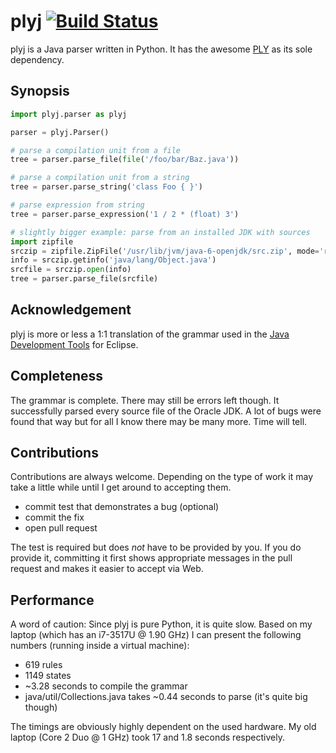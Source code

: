 plyj [![Build Status](https://secure.travis-ci.org/musiKk/plyj.png?branch=master)](http://travis-ci.org/musiKk/plyj)
====

plyj is a Java parser written in Python. It has the awesome [PLY] as its sole dependency.

Synopsis
--------

```python
import plyj.parser as plyj

parser = plyj.Parser()

# parse a compilation unit from a file
tree = parser.parse_file(file('/foo/bar/Baz.java'))

# parse a compilation unit from a string
tree = parser.parse_string('class Foo { }')

# parse expression from string
tree = parser.parse_expression('1 / 2 * (float) 3')

# slightly bigger example: parse from an installed JDK with sources
import zipfile
srczip = zipfile.ZipFile('/usr/lib/jvm/java-6-openjdk/src.zip', mode='r')
info = srczip.getinfo('java/lang/Object.java')
srcfile = srczip.open(info)
tree = parser.parse_file(srcfile)
```

Acknowledgement
---------------

plyj is more or less a 1:1 translation of the grammar used in the [Java Development Tools] for Eclipse.

Completeness
------------

The grammar is complete. There may still be errors left though. It successfully parsed every source file of the Oracle JDK. A lot of bugs were found that way but for all I know there may be many more. Time will tell.

Contributions
-------------

Contributions are always welcome. Depending on the type of work it may
take a little while until I get around to accepting them.

* commit test that demonstrates a bug (optional)
* commit the fix
* open pull request

The test is required but does *not* have to be provided by you. If you
do provide it, committing it first shows appropriate messages in the
pull request and makes it easier to accept via Web.

Performance
-----------

A word of caution: Since plyj is pure Python, it is quite slow. Based on my laptop (which has an i7-3517U @ 1.90 GHz) I can present the following numbers (running inside a virtual machine):

* 619 rules
* 1149 states
* ~3.28 seconds to compile the grammar
* java/util/Collections.java takes ~0.44 seconds to parse (it's quite big though)

The timings are obviously highly dependent on the used hardware. My old laptop (Core 2 Duo @ 1 GHz) took 17 and 1.8 seconds respectively.

[PLY]: https://github.com/dabeaz/ply
[Java Development Tools]: http://www.eclipse.org/jdt/
